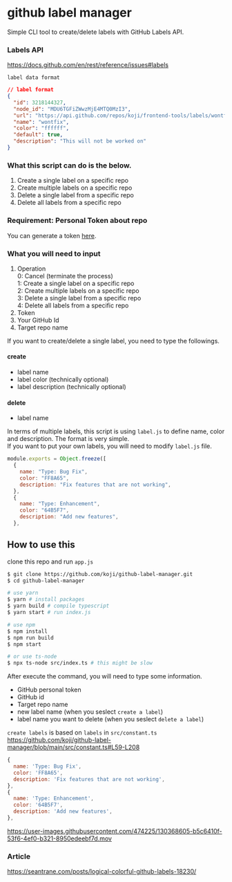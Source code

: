 # github label manager

Simple CLI tool to create/delete labels with GitHub Labels API.

### Labels API

https://docs.github.com/en/rest/reference/issues#labels

`label data format`

```json
// label format
{
  "id": 3218144327,
  "node_id": "MDU6TGFiZWwzMjE4MTQ0MzI3",
  "url": "https://api.github.com/repos/koji/frontend-tools/labels/wontfix",
  "name": "wontfix",
  "color": "ffffff",
  "default": true,
  "description": "This will not be worked on"
}
```

### What this script can do is the below.

1. Create a single label on a specific repo
2. Create multiple labels on a specific repo
3. Delete a single label from a specific repo
4. Delete all labels from a specific repo

### Requirement: Personal Token about repo

You can generate a token [here](https://github.com/settings/tokens).

### What you will need to input

1. Operation  
   0: Cancel (terminate the process)  
   1: Create a single label on a specific repo  
   2: Create multiple labels on a specific repo  
   3: Delete a single label from a specific repo  
   4: Delete all labels from a specific repo
2. Token
3. Your GitHub Id
4. Target repo name

If you want to create/delete a single label, you need to type the followings.

#### create

- label name
- label color (technically optional)
- label description (technically optional)

#### delete

- label name

In terms of multiple labels, this script is using `label.js` to define name, color and description. The format is very simple.  
If you want to put your own labels, you will need to modify `label.js` file.

```js
module.exports = Object.freeze([
  {
    name: "Type: Bug Fix",
    color: "FF8A65",
    description: "Fix features that are not working",
  },
  {
    name: "Type: Enhancement",
    color: "64B5F7",
    description: "Add new features",
  },
```

## How to use this

clone this repo and run `app.js`

```zsh
$ git clone https://github.com/koji/github-label-manager.git
$ cd github-label-manager

# use yarn
$ yarn # install packages
$ yarn build # compile typescript
$ yarn start # run index.js

# use npm
$ npm install
$ npm run build
$ npm start

# or use ts-node
$ npx ts-node src/index.ts # this might be slow
```

After execute the command, you will need to type some information.

- GitHub personal token
- GitHub id
- Target repo name
- new label name (when you seslect `create a label`)
- label name you want to delete (when you seslect `delete a label`)

`create labels` is based on `labels` in `src/constant.ts`   
https://github.com/koji/github-label-manager/blob/main/src/constant.ts#L59-L208   
```js
{
  name: 'Type: Bug Fix',
  color: 'FF8A65',
  description: 'Fix features that are not working',
},
{
  name: 'Type: Enhancement',
  color: '64B5F7',
  description: 'Add new features',
},
```


https://user-images.githubusercontent.com/474225/130368605-b5c6410f-53f6-4ef0-b321-8950edeebf7d.mov

### Article

https://seantrane.com/posts/logical-colorful-github-labels-18230/
